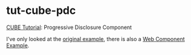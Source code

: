 # tut-cube-pdc

[CUBE Tutorial](https://piccalil.li/tutorial/a-progressive-disclosure-component):
Progressive Disclosure Component

I've only looked at the
[original example](https://codepen.io/piccalilli/pen/xebjLP), there is also a
[Web Component Example](https://codepen.io/piccalilli/pen/zXGgbz).
